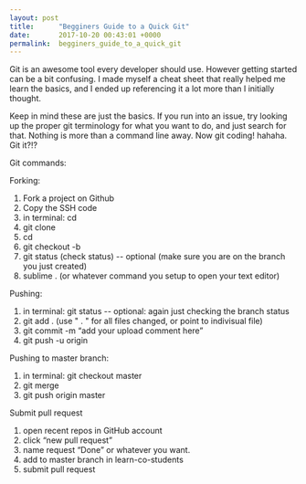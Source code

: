 ```yaml
---
layout: post
title:      "Begginers Guide to a Quick Git"
date:       2017-10-20 00:43:01 +0000
permalink:  begginers_guide_to_a_quick_git
---
```



Git is an awesome tool every developer should use. However getting started can be a bit confusing. I made myself a cheat sheet that really helped me learn the basics, and I ended up referencing it a lot more than I initially thought.

Keep in mind these are just the basics. If you run into an issue, try looking up the proper git terminology for what you want to do, and just search for that. Nothing is more than a command line away. Now git coding! hahaha. Git it?!?

Git commands:

Forking:
1. Fork a project on Github
2. Copy the SSH code
3. in terminal: cd <to-whatever-file-you-want-to-save-in>
4. git clone <SSH-link-from-above>
5. cd <name-of-lab-from-SSH-link>
6. git checkout -b <name-the-branch-here>
8. git status (check status) -- optional (make sure you are on the branch you just created)
8. sublime . (or whatever command you setup to open your text editor)

Pushing:
1. in terminal: git status -- optional: again just checking the branch status
2. git add . (use " . " for all files changed, or point to indivisual file)  
3. git commit -m “add your upload comment here”
4. git push -u origin <branch-name-here>
  
Pushing to master branch:
1. in terminal: git checkout master
2. git merge <branch-name-here>
3. git push origin master

Submit pull request
1. open recent repos in GitHub account
2. click “new pull request”
3. name request “Done” or whatever you want.
4. add to master branch in learn-co-students
5. submit pull request

